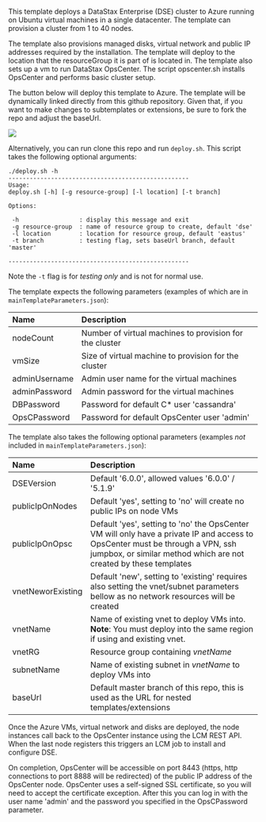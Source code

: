 This template deploys a DataStax Enterprise (DSE) cluster to Azure running on Ubuntu virtual machines in a single datacenter.  The template can provision a cluster from 1 to 40 nodes.  

The template also provisions managed disks, virtual network and public IP addresses required by the installation.  The template will deploy to the location that the resourceGroup it is part of is located in. The template also sets up a vm to run DataStax OpsCenter.  The script opscenter.sh installs OpsCenter and performs basic cluster setup.

The button below will deploy this template to Azure.  The template will be dynamically linked directly from this github repository.  Given that, if you want to make changes to subtemplates or extensions, be sure to fork the repo and adjust the baseUrl.

<a href="https://portal.azure.com/#create/Microsoft.Template/uri/https%3A%2F%2Fraw.githubusercontent.com%2FDSPN%2Fazure-resource-manager-dse%2Fmaster%2Fsingledc%2FmainTemplate.json" target="_blank">
    <img src="http://azuredeploy.net/deploybutton.png"/>
</a>

Alternatively, you can run clone this repo and run `deploy.sh`. This script takes the following optional arguments:

```
./deploy.sh -h
---------------------------------------------------
Usage:
deploy.sh [-h] [-g resource-group] [-l location] [-t branch]

Options:

 -h                 : display this message and exit
 -g resource-group  : name of resource group to create, default 'dse'
 -l location        : location for resource group, default 'eastus'
 -t branch          : testing flag, sets baseUrl branch, default 'master'

---------------------------------------------------
```
Note the `-t` flag is for *testing only* and is not for normal use.

The template expects the following parameters (examples of which are in `mainTemplateParameters.json`):

| Name   | Description |
|:--- |:---|
| nodeCount | Number of virtual machines to provision for the cluster |
| vmSize | Size of virtual machine to provision for the cluster |
| adminUsername  | Admin user name for the virtual machines |
| adminPassword  | Admin password for the virtual machines |
| DBPassword  | Password for default C* user 'cassandra' |
| OpsCPassword | Password for default OpsCenter user 'admin' |

The template also takes the following optional parameters (examples *not* included in `mainTemplateParameters.json`):

| Name   | Description |
|:--- |:---|
| DSEVersion | Default '6.0.0', allowed values '6.0.0' / '5.1.9' |
| publicIpOnNodes | Default 'yes', setting to 'no' will create no public IPs on node VMs |
| publicIpOnOpsc | Default 'yes', setting to 'no' the OpsCenter VM will only have a private IP and access to OpsCenter must be through a VPN, ssh jumpbox, or similar method which are not created by these templates  |
| vnetNeworExisting | Default 'new', setting to 'existing' requires also setting the vnet/subnet parameters bellow as no network resources will be created |
| vnetName | Name of existing vnet to deploy VMs into. **Note**: You must deploy into the same region if using and existing vnet. |
| vnetRG | Resource group containing *vnetName* |
| subnetName | Name of existing subnet in *vnetName* to deploy VMs into |
| baseUrl | Default master branch of this repo, this is used as the URL for nested templates/extensions |

Once the Azure VMs, virtual network and disks are deployed, the node instances call back to the OpsCenter instance using the LCM REST API.  When the last node registers this triggers an LCM job to install and configure DSE.

On completion, OpsCenter will be accessible on port 8443 (https, http connections to port 8888 will be redirected) of the public IP address of the OpsCenter node. OpsCenter uses a self-signed SSL certificate, so you will need to accept the certificate exception. After this you can log in with the user name 'admin' and the password you specified in the OpsCPassword parameter.
